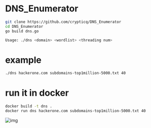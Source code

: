 # DNS_Enumerator


```bash
git clone https://github.com/crypticq/DNS_Enumerator
cd DNS_Enumerator
go build dns.go 
```


```bash
Usage: ./dns <domain> <wordlist> <threading num>
```

# example
```bash
./dns hackerone.com subdomains-top1million-5000.txt 40
```

# run it in docker

```bash
docker build -t dns . 
docker run dns hackerone.com subdomains-top1million-5000.txt 40
```

![img](https://i.imgur.com/EAfFfuN.png)
